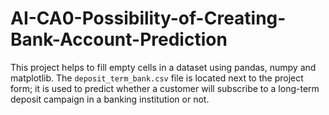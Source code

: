 # AI-CA0-Possibility-of-Creating-Bank-Account-Prediction
This project helps to fill empty cells in a dataset using pandas, numpy and matplotlib. The `deposit_term_bank.csv` file is located next to the project form; it is used to predict whether a customer will subscribe to a long-term deposit campaign in a banking institution or not.
